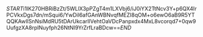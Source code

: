 $START$i1IK270HBRiBzZt/5WLlX3pPZgT4m1LXVbj6/iJ0iYX2TtNcv3Y+p6QX4IrPCVkxDgs7dn/mSqui6/YwDil6afGAnWBNvqfMEZI8qOM+o6ewO6aB9R5YTQQKAwIlSnNsiMdRU5tDArUkcarIlVehtOaVDcPanpxdx4MxL8vcorqd7+0qw9UufgzXA8rpINuyfph26NtNI9YrZrfLraBDcw==$END$